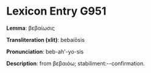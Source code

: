 # Lexicon Entry G951

**Lemma**: βεβαίωσις

**Transliteration (xlit)**: bebaíōsis

**Pronunciation**: beb-ah'-yo-sis

**Description**:
from βεβαιόω; stabiliment:--confirmation.
